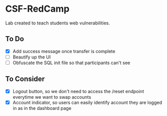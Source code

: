 # CSF-RedCamp

Lab created to teach students web vulnerabilities.

## To Do

- [x] Add success message once transfer is complete
- [ ] Beautify up the UI
- [ ] Obfuscate the SQL init file so that participants can't see

## To Consider

- [x] Logout button, so we don't need to access the /reset endpoint everytime we want to swap accounts
- [x] Account indicator, so users can easily identify account they are logged in as in the dashboard page
